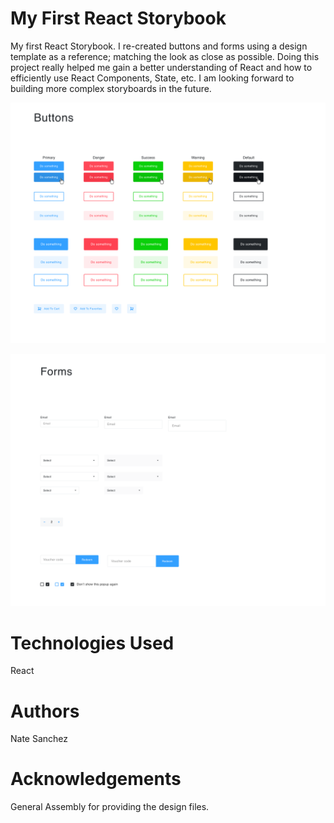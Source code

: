 # My First React Storybook
My first React Storybook. I re-created buttons and forms using a design template as a reference; matching the look as close as possible. Doing this project really helped me gain a better understanding of React and how to efficiently use React Components, State, etc. I am looking forward to building more complex storyboards in the future.

![Test Image 1](buttons.png)

![Test Image 2](forms.png)

# Technologies Used
React

# Authors
Nate Sanchez

# Acknowledgements
General Assembly for providing the design files.

